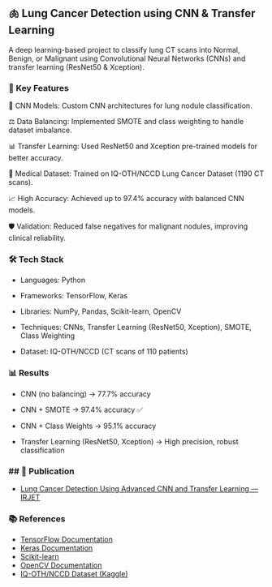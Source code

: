 ## 🫁 Lung Cancer Detection using CNN & Transfer Learning

A deep learning-based project to classify lung CT scans into Normal, Benign, or Malignant using Convolutional Neural Networks (CNNs) and transfer learning (ResNet50 & Xception). 

### 🚀 Key Features

🧠 CNN Models: Custom CNN architectures for lung nodule classification.

⚖️ Data Balancing: Implemented SMOTE and class weighting to handle dataset imbalance.

📊 Transfer Learning: Used ResNet50 and Xception pre-trained models for better accuracy.

🩻 Medical Dataset: Trained on IQ-OTH/NCCD Lung Cancer Dataset (1190 CT scans).

📈 High Accuracy: Achieved up to 97.4% accuracy with balanced CNN models.

🛡 Validation: Reduced false negatives for malignant nodules, improving clinical reliability.

### 🛠 Tech Stack

- Languages: Python 

- Frameworks: TensorFlow, Keras

- Libraries: NumPy, Pandas, Scikit-learn, OpenCV

- Techniques: CNNs, Transfer Learning (ResNet50, Xception), SMOTE, Class Weighting

- Dataset: IQ-OTH/NCCD (CT scans of 110 patients)


### 📊 Results

- CNN (no balancing) → 77.7% accuracy

- CNN + SMOTE → 97.4% accuracy ✅

- CNN + Class Weights → 95.1% accuracy

- Transfer Learning (ResNet50, Xception) → High precision, robust classification

### ## 📄 Publication  

- [Lung Cancer Detection Using Advanced CNN and Transfer Learning — IRJET](https://www.irjet.net/archives/V9/i4/IRJET-V9I4426.pdf)

### 📚 References  

- [TensorFlow Documentation](https://www.tensorflow.org/)  
- [Keras Documentation](https://keras.io/)  
- [Scikit-learn](https://scikit-learn.org/stable/)  
- [OpenCV Documentation](https://docs.opencv.org/)  
- [IQ-OTH/NCCD Dataset (Kaggle)](https://www.kaggle.com/datasets/mohamedhanyyy/chest-ctscan-images)  
